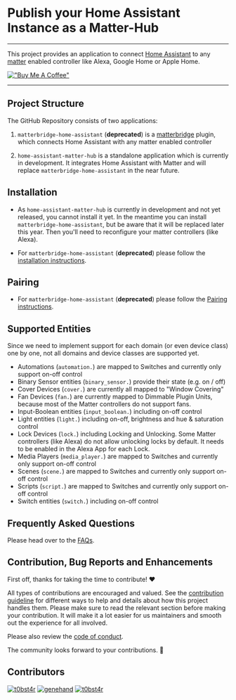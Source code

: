 # Publish your Home Assistant Instance as a Matter-Hub

---

This project provides an application to connect [Home Assistant](https://www.home-assistant.io/) to any
[matter](https://csa-iot.org/all-solutions/matter/) enabled controller like Alexa, Google Home or Apple Home.

[!["Buy Me A Coffee"](https://www.buymeacoffee.com/assets/img/custom_images/orange_img.png)](https://www.buymeacoffee.com/t0bst4r)

---

## Project Structure

The GitHub Repository consists of two applications:

1. `matterbridge-home-assistant` (**deprecated**) is a [matterbridge](https://github.com/Luligu/matterbridge) plugin,
   which connects Home Assistant with any matter enabled controller

2. `home-assistant-matter-hub` is a standalone application which is currently in development. It integrates Home
   Assistant with Matter and will replace `matterbridge-home-assistant` in the near future.

## Installation

- As `home-assistant-matter-hub` is currently in development and not yet released, you cannot install it yet.
  In the meantime you can install `matterbridge-home-assistant`, but be aware that it will be replaced later this year.
  Then you'll need to reconfigure your matter controllers (like Alexa).

- For `matterbridge-home-assistant` (**deprecated**) please follow
  the [installation instructions](./packages/home-assistant-matter-hub/documentation/docs/installation/matterbridge/Installation_Instructions.md).

## Pairing

- For `matterbridge-home-assistant` (**deprecated**) please follow
  the [Pairing instructions](./packages/home-assistant-matter-hub/documentation/docs/installation/matterbridge/Pairing.md).

## Supported Entities

Since we need to implement support for each domain (or even device class) one by one, not all domains and device classes
are supported yet.

- Automations (`automation.`) are mapped to Switches and currently only support on-off control
- Binary Sensor entities (`binary_sensor.`) provide their state (e.g. on / off)
- Cover Devices (`cover.`) are currently all mapped to "Window Covering"
- Fan Devices (`fan.`) are currently mapped to Dimmable Plugin Units, because most of the Matter controllers do not
  support fans.
- Input-Boolean entities (`input_boolean.`) including on-off control
- Light entities (`light.`) including on-off, brightness and hue & saturation control
- Lock Devices (`lock.`) including Locking and Unlocking. Some Matter controllers (like Alexa) do not allow unlocking
  locks by default. It needs to be enabled in the Alexa App for each Lock.
- Media Players (`media_player.`) are mapped to Switches and currently only support on-off control
- Scenes (`scene.`) are mapped to Switches and currently only support on-off control
- Scripts (`script.`) are mapped to Switches and currently only support on-off control
- Switch entities (`switch.`) including on-off control

## Frequently Asked Questions

Please head over to the [FAQs](./packages/home-assistant-matter-hub/documentation/docs/faq).

## Contribution, Bug Reports and Enhancements

First off, thanks for taking the time to contribute! ❤️

All types of contributions are encouraged and valued. See the [contribution guideline](./CONTRIBUTING.md) for different
ways to help and details about how this project handles them. Please make sure to read the relevant section before
making your contribution. It will make it a lot easier for us maintainers and smooth out the experience for all
involved.

Please also review the [code of conduct](./CODE_OF_CONDUCT.md).

The community looks forward to your contributions. 🎉

## Contributors

[![t0bst4r](https://avatars.githubusercontent.com/u/82281152?s=50 't0bst4r')](https://github.com/t0bst4r)
[![genehand](https://avatars.githubusercontent.com/u/1693883?s=50 'genehand')](https://github.com/genehand)
[![t0bst4r](https://avatars.githubusercontent.com/u/1010384?s=50 'bassrock')](https://github.com/bassrock)
